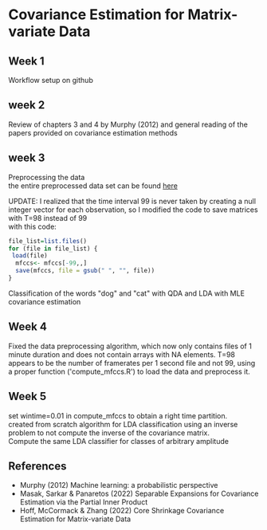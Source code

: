 
<!-- README.md is generated from README.Rmd. Please edit that file -->

# Covariance Estimation for Matrix-variate Data

## Week 1<br>
Workflow setup on github<br>

## week 2<br>
Review of chapters 3 and 4 by Murphy (2012) and general reading of the papers provided on covariance estimation methods<br>

## week 3<br>
Preprocessing the data<br>
the entire preprocessed data set can be found [here](https://drive.google.com/file/d/1fgwxos-W09WDOus4223DKIhLCvJItQsz/view?usp=share_link)

UPDATE:
I realized that the time interval 99 is never taken by creating a null integer vector for each observation, so I modified the code to save matrices with T=98 instead of 99<br>
with this code:<br>
```R
file_list=list.files()
for (file in file_list) {
 load(file) 
  mfccs<- mfccs[-99,,]
  save(mfccs, file = gsub(" ", "", file))
}
```

Classification of the words "dog" and "cat" with QDA and LDA with MLE covariance estimation <br>

## Week 4<br>
Fixed the data preprocessing algorithm, which now only contains files of 1 minute duration and does not contain arrays with NA elements. T=98 appears to be the number of framerates per 1 second file and not 99, using a proper function ('compute_mfccs.R') to load the data and preprocess it.<br>

## Week 5<br>
set wintime=0.01 in compute_mfccs to obtain a right time partition. <br>
created from scratch algorithm for LDA classification using an inverse problem to not compute the inverse of the covariance matrix.<br>
Compute the same LDA classifier for classes of arbitrary amplitude <br>

## References

- Murphy (2012) Machine learning: a probabilistic perspective
- Masak, Sarkar & Panaretos (2022) Separable Expansions for Covariance Estimation via the Partial Inner Product
- Hoff, McCormack & Zhang (2022) Core Shrinkage Covariance Estimation for Matrix-variate Data
